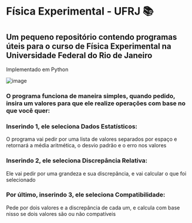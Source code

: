 # Física Experimental - UFRJ :books:

## Um pequeno repositório contendo programas úteis para o curso de Física Experimental na Universidade Federal do Rio de Janeiro
Implementado em Python 

![image](https://user-images.githubusercontent.com/65928455/127167194-eb4ba8c3-fa1e-45f0-8aa8-d4544357b558.png)

### O programa funciona de maneira simples, quando pedido, insira um valores para que ele realize operações com base no que você quer:

### Inserindo 1, ele seleciona Dados Estatísticos:
O programa vai pedir por uma lista de valores separados por espaço e retornará a média aritmética, o desvio padrão e o erro nos valores

### Inserindo 2, ele seleciona Discrepância Relativa:
Ele vai pedir por uma grandeza e sua discrepância, e vai calcular o que foi selecionado

### Por último, inserindo 3, ele seleciona Compatibilidade:
Pede por dois valores e a discrepância de cada um, e calcula com base nisso se dois valores são ou não compatíveis
